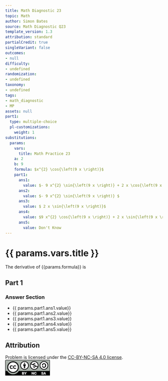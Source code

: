 ```yaml
---
title: Math Diagnostic 23
topic: Math
author: Simon Bates
source: Math Diagnostic Q23
template_version: 1.3
attribution: standard
partialCredit: true
singleVariant: false
outcomes:
- null
difficulty:
- undefined
randomization:
- undefined
taxonomy:
- undefined
tags:
- math_diagnostic
- MP
assets: null
part1:
  type: multiple-choice
  pl-customizations:
    weight: 1
substitutions:
  params:
    vars:
      title: Math Practice 23
    a: 2
    b: 9
    formula: $x^{2} \cos{\left(9 x \right)}$
    part1:
      ans1:
        value: $- 9 x^{2} \sin{\left(9 x \right)} + 2 x \cos{\left(9 x \right)}$
      ans2:
        value: $- 9 x^{2} \sin{\left(9 x \right)} $
      ans3:
        value: $ 2 x \sin{\left(9 x \right)}$
      ans4:
        value: $9 x^{2} \cos{\left(9 x \right)} + 2 x \sin{\left(9 x \right)}$
      ans5:
        value: Don't Know
---
```

# {{ params.vars.title }}
The derivative of {{params.formula}} is

## Part 1

### Answer Section

- {{ params.part1.ans1.value}}
- {{ params.part1.ans2.value}}
- {{ params.part1.ans3.value}}
- {{ params.part1.ans4.value}}
- {{ params.part1.ans5.value}}

## Attribution

Problem is licensed under the [CC-BY-NC-SA 4.0 license](https://creativecommons.org/licenses/by-nc-sa/4.0/).<br> ![The Creative Commons 4.0 license requiring attribution-BY, non-commercial-NC, and share-alike-SA license.](https://raw.githubusercontent.com/firasm/bits/master/by-nc-sa.png)